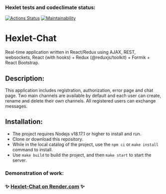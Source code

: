 ### Hexlet tests and codeclimate status:

[![Actions Status](https://github.com/AxeRicin/frontend-project-12/actions/workflows/hexlet-check.yml/badge.svg)](https://github.com/AxeRicin/frontend-project-12/actions)
[![Maintainability](https://api.codeclimate.com/v1/badges/c3fe031c453a3d8f1f7d/maintainability)](https://codeclimate.com/github/AxeRicin/frontend-project-12/maintainability)


# Hexlet-Chat

Real-time application written in React/Redux using AJAX, REST, websockets, React (with hooks) + Redux (@reduxjs/toolkit) + Formik + React Bootstrap.

## Description:

This application includes registration, authorization, error page and chat page. Two main channels are available by default and each user can create, rename and delete their own channels. All registered users can exchange messages.

## Installation:

* The project requires Nodejs v18.17.1 or higher to install and run.
* Clone or download this repository.
* While in the local catalog of the project, use the `npm ci` or `make install` command to install.
* Use `make build` to build the project, and then `make start` to start the server.

### Demonstration of work:
### :sparkles: [Hexlet-Chat on Render.com](https://axericin-frontend-project-12-hexlet-chat.onrender.com/) :sparkles: